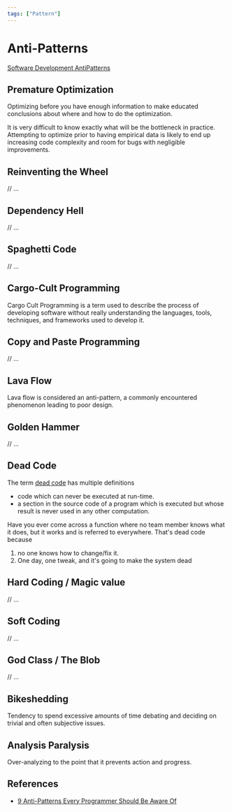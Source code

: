 ```yaml
---
tags: ["Pattern"]
---
```


# Anti-Patterns

<TagLinks />

[Software Development AntiPatterns](https://sourcemaking.com/antipatterns/software-development-antipatterns)

## Premature Optimization
Optimizing before you have enough information to make educated conclusions about where and how to do the optimization.

It is very difficult to know exactly what will be the bottleneck in practice. Attempting to optimize prior to having empirical data is likely to end up increasing code complexity and room for bugs with negligible improvements.


## Reinventing the Wheel
// ... 

## Dependency Hell
// ... 

## Spaghetti Code
// ... 

## Cargo-Cult Programming
Cargo Cult Programming is a term used to describe the process of developing software without really understanding the languages, tools, techniques, and frameworks used to develop it. 


## Copy and Paste Programming
// ... 

## Lava Flow

Lava flow is considered an anti-pattern, a commonly encountered phenomenon leading to poor design.

## Golden Hammer
// ... 

## Dead Code

The term [dead code](https://en.wikipedia.org/wiki/Dead_code) has multiple definitions
- code which can never be executed at run-time.
- a section in the source code of a program which is executed but whose result is never used in any other computation.

Have you ever come across a function where no team member knows what it does, but it works and is referred to everywhere. That's dead code because
1. no one knows how to change/fix it.
2. One day, one tweak, and it's going to make the system dead

## Hard Coding / Magic value 
// ... 

## Soft Coding
// ... 

## God Class / The Blob
// ... 

## Bikeshedding

Tendency to spend excessive amounts of time debating and deciding on trivial and often subjective issues.

## Analysis Paralysis

Over-analyzing to the point that it prevents action and progress.

## References

- [9 Anti-Patterns Every Programmer Should Be Aware Of](https://sahandsaba.com/nine-anti-patterns-every-programmer-should-be-aware-of-with-examples.html#premature-optimization)